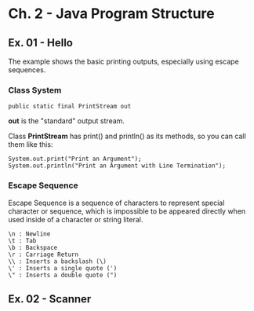 # Ch. 2 - Java Program Structure

## Ex. 01 - Hello
The example shows the basic printing outputs, especially using escape sequences.

### Class System

    public static final PrintStream out
**out** is the "standard" output stream.

Class **PrintStream** has print() and println() as its methods, so you can call them like this:

    System.out.print("Print an Argument");
    System.out.println("Print an Argument with Line Termination");

### Escape Sequence
Escape Sequence is a sequence of characters to represent special character or sequence, which is impossible to be appeared directly when used inside of a character or string literal.

    \n : Newline
    \t : Tab
    \b : Backspace
    \r : Carriage Return
    \\ : Inserts a backslash (\)
    \' : Inserts a single quote (')
    \" : Inserts a double quote (")

## Ex. 02 - Scanner
